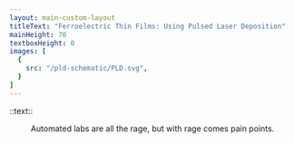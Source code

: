 ```yaml
---
layout: main-custom-layout
titleText: "Ferroelectric Thin Films: Using Pulsed Laser Deposition"
mainHeight: 70
textboxHeight: 0
images: [
  {
    src: "/pld-schematic/PLD.svg",
  }
]
---
```


::text::
<p style="text-align: center;">
  Automated labs are all the rage, but with rage comes pain points.
</p>